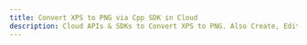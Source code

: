 ---title: Convert XPS to PNG via Cpp SDK in Clouddescription: Cloud APIs & SDKs to Convert XPS to PNG. Also Create, Edit & Render Microsoft Word & OpenOffice documents in the Cloud.---